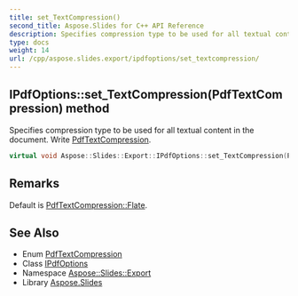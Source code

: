 ```yaml
---
title: set_TextCompression()
second_title: Aspose.Slides for C++ API Reference
description: Specifies compression type to be used for all textual content in the document. Write PdfTextCompression.
type: docs
weight: 14
url: /cpp/aspose.slides.export/ipdfoptions/set_textcompression/
---
```

## IPdfOptions::set_TextCompression(PdfTextCompression) method


Specifies compression type to be used for all textual content in the document. Write [PdfTextCompression](../../pdftextcompression/).

```cpp
virtual void Aspose::Slides::Export::IPdfOptions::set_TextCompression(PdfTextCompression value)=0
```

## Remarks


Default is [PdfTextCompression::Flate](../../pdftextcompression/). 
## See Also

* Enum [PdfTextCompression](../pdftextcompression/)
* Class [IPdfOptions](./)
* Namespace [Aspose::Slides::Export](../)
* Library [Aspose.Slides](../../)
